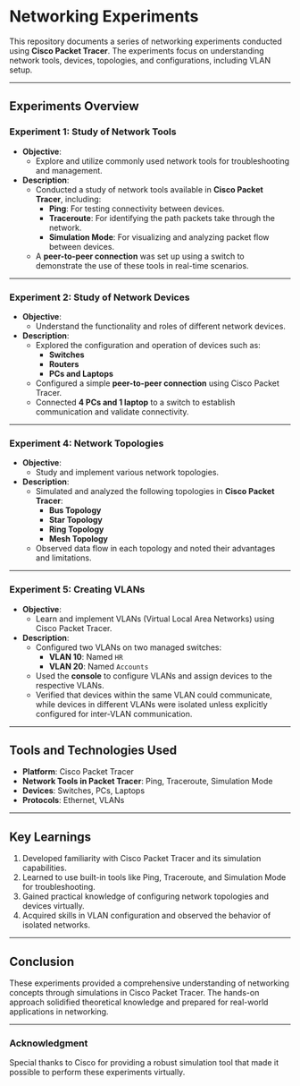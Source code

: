 # Networking Experiments

This repository documents a series of networking experiments conducted using **Cisco Packet Tracer**. The experiments focus on understanding network tools, devices, topologies, and configurations, including VLAN setup.

---

## Experiments Overview

### **Experiment 1: Study of Network Tools**
- **Objective**: 
  - Explore and utilize commonly used network tools for troubleshooting and management.
- **Description**: 
  - Conducted a study of network tools available in **Cisco Packet Tracer**, including:
    - **Ping**: For testing connectivity between devices.
    - **Traceroute**: For identifying the path packets take through the network.
    - **Simulation Mode**: For visualizing and analyzing packet flow between devices.
  - A **peer-to-peer connection** was set up using a switch to demonstrate the use of these tools in real-time scenarios.

---

### **Experiment 2: Study of Network Devices**
- **Objective**: 
  - Understand the functionality and roles of different network devices.
- **Description**: 
  - Explored the configuration and operation of devices such as:
    - **Switches**
    - **Routers**
    - **PCs and Laptops**
  - Configured a simple **peer-to-peer connection** using Cisco Packet Tracer.
  - Connected **4 PCs and 1 laptop** to a switch to establish communication and validate connectivity.

---

### **Experiment 4: Network Topologies**
- **Objective**: 
  - Study and implement various network topologies.
- **Description**: 
  - Simulated and analyzed the following topologies in **Cisco Packet Tracer**:
    - **Bus Topology**
    - **Star Topology**
    - **Ring Topology**
    - **Mesh Topology**
  - Observed data flow in each topology and noted their advantages and limitations.

---

### **Experiment 5: Creating VLANs**
- **Objective**: 
  - Learn and implement VLANs (Virtual Local Area Networks) using Cisco Packet Tracer.
- **Description**: 
  - Configured two VLANs on two managed switches:
    - **VLAN 10**: Named `HR`
    - **VLAN 20**: Named `Accounts`
  - Used the **console** to configure VLANs and assign devices to the respective VLANs.
  - Verified that devices within the same VLAN could communicate, while devices in different VLANs were isolated unless explicitly configured for inter-VLAN communication.

---

## Tools and Technologies Used
- **Platform**: Cisco Packet Tracer
- **Network Tools in Packet Tracer**: Ping, Traceroute, Simulation Mode
- **Devices**: Switches, PCs, Laptops
- **Protocols**: Ethernet, VLANs

---

## Key Learnings
1. Developed familiarity with Cisco Packet Tracer and its simulation capabilities.
2. Learned to use built-in tools like Ping, Traceroute, and Simulation Mode for troubleshooting.
3. Gained practical knowledge of configuring network topologies and devices virtually.
4. Acquired skills in VLAN configuration and observed the behavior of isolated networks.

---

## Conclusion
These experiments provided a comprehensive understanding of networking concepts through simulations in Cisco Packet Tracer. The hands-on approach solidified theoretical knowledge and prepared for real-world applications in networking.

---

### **Acknowledgment**
Special thanks to Cisco for providing a robust simulation tool that made it possible to perform these experiments virtually.
